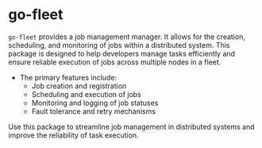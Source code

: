 # go-fleet

`go-fleet` provides a job management manager. It allows for the creation, scheduling, and monitoring of jobs within a distributed system. This package is designed to help developers manage tasks efficiently and ensure reliable execution of jobs across multiple nodes in a fleet.

- The primary features include:
  - Job creation and registration
  - Scheduling and execution of jobs
  - Monitoring and logging of job statuses
  - Fault tolerance and retry mechanisms

Use this package to streamline job management in distributed systems and improve the reliability of task execution.